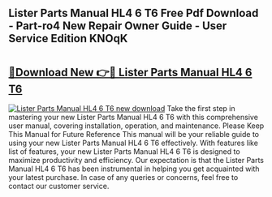 ## Lister Parts Manual HL4 6 T6 Free Pdf Download - Part-ro4 New Repair Owner Guide - User Service Edition KNOqK

# <h2><a href="http://bc79227.oget.top/?id=Lister+Parts+Manual+HL4+6+T6">🔗Download New 👉🔴 Lister Parts Manual HL4 6 T6</a></h2>

[![Lister Parts Manual HL4 6 T6 new download](https://i.imgur.com/5g1atiW.png)](http://bc79227.oget.top/?id=Lister+Parts+Manual+HL4+6+T6)
Take the first step in mastering your new Lister Parts Manual HL4 6 T6 with this comprehensive user manual, covering installation, operation, and maintenance. Please Keep This Manual for Future Reference This manual will be your reliable guide to using your new Lister Parts Manual HL4 6 T6 effectively. With features like list of features, your new Lister Parts Manual HL4 6 T6 is designed to maximize productivity and efficiency. Our expectation is that the Lister Parts Manual HL4 6 T6 has been instrumental in helping you get acquainted with your latest purchase. In case of any queries or concerns, feel free to contact our customer service.
